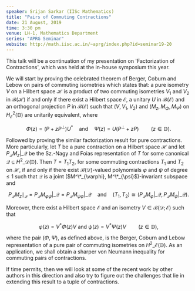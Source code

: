 ```yaml
---
speaker: Srijan Sarkar (IISc Mathematics)
title: "Pairs of Commuting Contractions"
date: 21 August, 2019
time: 3:30 pm
venue: LH-1, Mathematics Department
series: "APRG Seminar"
website: http://math.iisc.ac.in/~aprg/index.php?id=seminar19-20
---
```


This talk will be a continuation of my presentation on 'Factorization
of Contractions', which was held at the in-house symposium this year. 

We will start by proving the celebrated theorem of Berger, Coburn and
Lebow on pairs of commuting isometries which states that:
a pure isometry $V$ on a Hilbert space $\mathcal{H}$ is a product of
two commuting isometries $V_1$ and $V_2$ in
$\mathcal{B}(\mathcal{H})$ if and only if there exist a Hilbert
space $\mathcal{E}$, a unitary $U$ in $\mathcal{B}(\mathcal{E})$ and
an orthogonal projection $P$ in $\mathcal{B}(\mathcal{E})$ such that
$(V, V_1, V_2)$ and $(M_z, M_{\Phi}, M_{\Psi})$ on
$H^2_{\mathcal{E}}(\mathbb{D})$ are unitarily equivalent, where

$$
\Phi(z)=(P+zP^{\perp})U^* \quad \text{and} \quad
\Psi(z)=U(P^{\perp}+zP) \quad \quad (z \in \mathbb{D}).
$$

Followed by proving the similar factorization result for pure contractions.
More particularly, let $T$ be a pure contraction on a Hilbert space
$\mathcal{H}$ and let $P_{\mathcal{Q}} M_z|\_{\mathcal{Q}}$ be the Sz.-Nagy and Foias
representation of $T$ for some canonical
$\mathcal{Q} \subseteq H^2\_{\mathcal{D}}(\mathbb{D})$.
Then $T = T_1 T_2$, for some commuting contractions $T_1$ and $T_2$ on
$\mathcal{H}$, if and only if there exist $\mathcal{B}(\mathcal{D})$-valued
polynomials $\varphi$ and $\psi$ of degree $\leq 1$ such that
$\mathcal{Q}$ is a joint ($M^\*_{\varphi}, M^\*_{\psi}$)-invariant subspace and

$$
P_{\mathcal{Q}} M_z\mid_{\mathcal{Q}} = P_{\mathcal{Q}} M_{\varphi
\psi}|\_{\mathcal{Q}} = P_{\mathcal{Q}} M_{\psi
\varphi}|\_{\mathcal{Q}} \quad \mbox{and} \quad (T_1, T_2) \cong
(P_{\mathcal{Q}} M_{\varphi}|\_{\mathcal{Q}}, P_{\mathcal{Q}}
M_{\psi}|\_{\mathcal{Q}}).
$$

Moreover, there exist a Hilbert space $\mathcal{E}$ and an isometry
$V \in \mathcal{B}(\mathcal{D}; \mathcal{E})$ such that

$$
\varphi(z) = V^* \Phi(z) V \mbox{ and } \psi(z) =
V^* \Psi(z) V \quad \quad (z \in \mathbb{D}),
$$

where the pair $(\Phi, \Psi)$, as defined above, is the Berger,
Coburn and Lebow representation of a pure pair of commuting
isometries on $H^2\_{\mathcal{E}}(\mathbb{D})$. As an application, we shall obtain a
sharper von Neumann inequality for commuting pairs of contractions.

If time permits, then we will look at some of the recent work by other authors
in this direction and also try to figure out the challenges that lie in extending
this result to a tuple of contractions.
